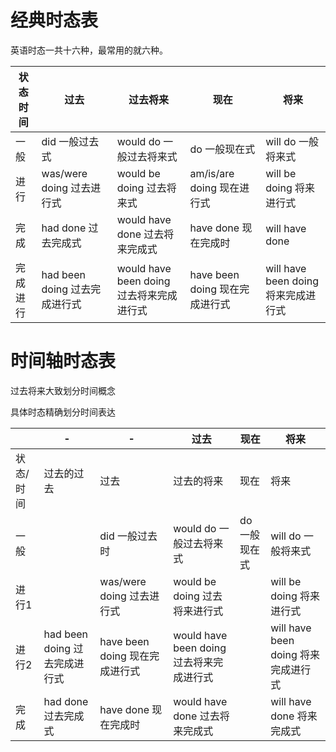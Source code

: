 # 经典时态表

英语时态一共十六种，最常用的就六种。

| 状态时间 | 过去                          | 过去将来                                 | 现在                           | 将来                                |
| -------- | ----------------------------- | ---------------------------------------- | ------------------------------ | ----------------------------------- |
| 一般     | did 一般过去式                | would do 一般过去将来式                  | do 一般现在式                  | will do 一般将来式                  |
| 进行     | was/were doing  过去进行式    | would be doing 过去将来式                | am/is/are doing 现在进行式     | will be doing 将来进行式            |
| 完成     | had done 过去完成式           | would have done 过去将来完成式           | have done 现在完成时           | will have done                      |
| 完成进行 | had been doing 过去完成进行式 | would have been doing 过去将来完成进行式 | have been doing 现在完成进行式 | will have been doing 将来完成进行式 |



# 时间轴时态表

过去将来大致划分时间概念

具体时态精确划分时间表达

|           | -                             | -                              | 过去                                     | 现在          | 将来                                |
| --------- | ----------------------------- | ------------------------------ | ---------------------------------------- | ------------- | ----------------------------------- |
| 状态/时间 | 过去的过去                    | 过去                           | 过去的将来                               | 现在          | 将来                                |
| 一般      |                               | did 一般过去时                 | would do 一般过去将来式                  | do 一般现在式 | will do 一般将来式                  |
| 进行1     |                               | was/were doing 过去进行式      | would be doing 过去将来进行式            |               | will be doing 将来进行式            |
| 进行2     | had been doing 过去完成进行式 | have been doing 现在完成进行式 | would have been doing 过去将来完成进行式 |               | will have been doing 将来完成进行式 |
| 完成      | had done 过去完成式           | have done 现在完成时           | would have done 过去将来完成式           |               | will have done 将来完成式           |